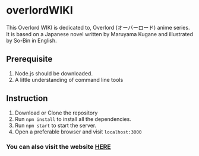 # overlordWIKI

This Overlord WIKI is dedicated to, Overlord (オーバーロード) anime series. It is based on a Japanese novel written by Maruyama Kugane and illustrated by So-Bin in English.

## Prerequisite
1. Node.js should be downloaded.
2. A little understanding of command line tools 

## Instruction
1. Download or Clone the repository
2. Run `npm install` to install all the dependencies.
3. Run `npm start` to start the server.
4. Open a preferable browser and visit `localhost:3000`

### You can also visit the website [HERE](https://overlordwiki.onrender.com)
